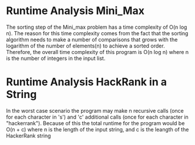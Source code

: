 # Runtime Analysis Mini_Max
The sorting step of the Mini_max problem has a time complexity of O(n log n). The reason for this time complexity comes from the fact that the sorting algorithm needs to make a number of comparisons that grows with the logarithm of the number of elements(n) to achieve a sorted order. Therefore, the overall time complexity of this program is O(n log n) where n is the number of integers in the input list.

# Runtime Analysis HackRank in a String
In the worst case scenario the program may make n recursive calls (once for each character in 's') and 'c' additional calls (once for each character in "hackerrank"). Because of this the total runtime for the program would be O(n + c) where n is the length of the input string, and c is the leangth of the HackerRank string
